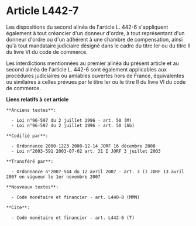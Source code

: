 # Article L442-7

Les dispositions du second alinéa de l'article L. 442-6 s'appliquent également à tout créancier d'un donneur d'ordre, à tout
représentant d'un donneur d'ordre ou d'un adhérent à une chambre de compensation, ainsi qu'à tout mandataire judiciaire
désigné dans le cadre du titre Ier ou du titre II du livre VI du code de commerce.

Les interdictions mentionnées au premier alinéa du présent article et au second alinéa de l'article L. 442-6 sont également
applicables aux procédures judiciaires ou amiables ouvertes hors de France, équivalentes ou similaires à celles prévues par
le titre Ier ou le titre II du livre VI du code de commerce.

**Liens relatifs à cet article**

	**Anciens textes**:

	  - Loi n°96-597 du 2 juillet 1996 - art. 50 (M)
	  - Loi n°96-597 du 2 juillet 1996 - art. 50 (Ab)

	**Codifié par**:

	  - Ordonnance 2000-1223 2000-12-14 JORF 16 décembre 2000
	  - Loi n°2003-591 2003-07-02 art. 31 I JORF 3 juillet 2003

	**Transféré par**:

	  - Ordonnance n°2007-544 du 12 avril 2007 - art. 3 () JORF 13 avril 2007 en vigueur le 1er novembre 2007

	**Nouveaux textes**:

	  - Code monétaire et financier - art. L440-8 (MMN)

	**Cite**:

	  - Code monétaire et financier - art. L442-6 (T)
